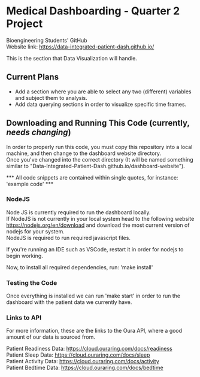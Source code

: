 # Medical Dashboarding - Quarter 2 Project

Bioengineering Students' GitHub
<br> Website link: https://data-integrated-patient-dash.github.io/

This is the section that Data Visualization will handle. 

## Current Plans
- Add a section where you are able to select any two (different) variables and subject them to analysis.<br>
- Add data querying sections in order to visualize specific time frames.


## Downloading and Running This Code (currently, *needs changing*)
In order to properly run this code, you must copy this repository into a local machine, and then change to the dashboard website directory. <br>Once you've changed into the correct directory (It will be named something similar to "Data-Integrated-Patient-Dash.github.io/dashboard-website").

 *** All code snippets are contained within single quotes, for instance: 'example code' ***

### NodeJS
Node JS is currently required to run the dashboard locally. <br> If NodeJS is not currently in your local system head to the following website https://nodejs.org/en/download and download the most current version of nodejs for your system.<br> 
NodeJS is required to run required javascript files.<br>

If you're running an IDE such as VSCode, restart it in order for nodejs to begin working. <br>

Now, to install all required dependencies, run: 'make install'

### Testing the Code
Once everything is installed we can run 'make start' in order to run the dashboard with the patient data we currently have.

### Links to API
For more information, these are the links to the Oura API, where a good amount of our data is sourced from. 

Patient Readiness Data: https://cloud.ouraring.com/docs/readiness <br>
Patient Sleep Data: https://cloud.ouraring.com/docs/sleep <br>
Patient Activity Data: https://cloud.ouraring.com/docs/activity <br>
Patient Bedtime Data: https://cloud.ouraring.com/docs/bedtime <br>

